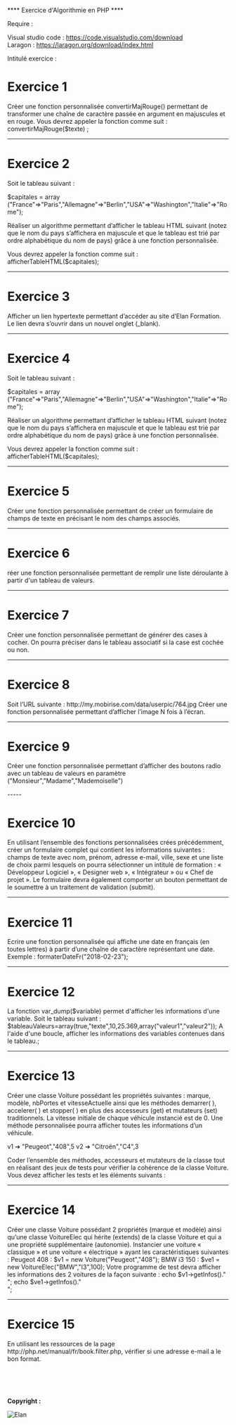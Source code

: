 **** Exercice d'Algorithmie en PHP ****

Require :

Visual studio code : https://code.visualstudio.com/download  <br>
Laragon : https://laragon.org/download/index.html

Intitulé exercice :

<h1>Exercice 1</h1>

<p>Créer une fonction personnalisée convertirMajRouge() permettant de transformer une chaîne de 
caractère passée en argument en majuscules et en rouge.
Vous devrez appeler la fonction comme suit : convertirMajRouge($texte) ; </p>

-----

<h1>Exercice 2</h1>

<p>Soit le tableau suivant :

$capitales = array 
("France"=>"Paris","Allemagne"=>"Berlin","USA"=>"Washington","Italie"=>"Rome");

Réaliser un algorithme permettant d’afficher le tableau HTML suivant (notez que le nom du pays 
s’affichera en majuscule et que le tableau est trié par ordre alphabétique du nom de pays) grâce à 
une fonction personnalisée.

Vous devrez appeler la fonction comme suit : afficherTableHTML($capitales);</p>

-----

<h1>Exercice 3</h1>

<p>Afficher un lien hypertexte permettant d’accéder au site d’Elan Formation. Le lien devra s’ouvrir 
dans un nouvel onglet (_blank).</p>

-----

<h1>Exercice 4</h1>

<p>Soit le tableau suivant :

$capitales = array 
("France"=>"Paris","Allemagne"=>"Berlin","USA"=>"Washington","Italie"=>"Rome");

Réaliser un algorithme permettant d’afficher le tableau HTML suivant (notez que le nom du pays 
s’affichera en majuscule et que le tableau est trié par ordre alphabétique du nom de pays) grâce à 
une fonction personnalisée.

Vous devrez appeler la fonction comme suit : afficherTableHTML($capitales);</p>

-----

<h1>Exercice 5</h1>

<p>Créer une fonction personnalisée permettant de créer un formulaire de champs de texte en 
précisant le nom des champs associés.
</p>

-----

<h1>Exercice 6</h1>

<p>réer une fonction personnalisée permettant de remplir une liste déroulante à partir d'un tableau 
de valeurs.
</p>

-----

<h1>Exercice 7</h1>

<p>Créer une fonction personnalisée permettant de générer des cases à cocher. On pourra préciser 
dans le tableau associatif si la case est cochée ou non.
</p>

-----

<h1>Exercice 8</h1>

<p>Soit l’URL suivante : http://my.mobirise.com/data/userpic/764.jpg
Créer une fonction personnalisée permettant d’afficher l’image N fois à l’écran.</p>

-----

<h1>Exercice 9</h1>

<p>Créer une fonction personnalisée permettant d’afficher des boutons radio avec un tableau de 
valeurs en paramètre ("Monsieur","Madame","Mademoiselle")</p>
-----

<h1>Exercice 10</h1>

<p>En utilisant l’ensemble des fonctions personnalisées crées précédemment, créer un formulaire 
complet qui contient les informations suivantes : champs de texte avec nom, prénom, adresse e-mail, ville, sexe et une liste de choix parmi lesquels on pourra sélectionner un intitulé de formation : 
« Développeur Logiciel », « Designer web », « Intégrateur » ou « Chef de projet ».
Le formulaire devra également comporter un bouton permettant de le soumettre à un traitement 
de validation (submit).</p>

-----

<h1>Exercice 11</h1>

<p>Ecrire une fonction personnalisée qui affiche une date en français (en toutes lettres) à partir d’une 
chaîne de caractère représentant une date.
Exemple :
formaterDateFr("2018-02-23");</p>

-----

<h1>Exercice 12</h1>

<p>La fonction var_dump($variable) permet d'afficher les informations d'une variable.
Soit le tableau suivant : 
$tableauValeurs=array(true,"texte",10,25.369,array("valeur1","valeur2"));
A l'aide d'une boucle, afficher les informations des variables contenues dans le tableau.;</p>

-----

<h1>Exercice 13</h1>

<p>Créer une classe Voiture possédant les propriétés suivantes : marque, modèle, nbPortes et 
vitesseActuelle ainsi que les méthodes demarrer( ), accelerer( ) et stopper( ) en plus 
des accesseurs (get) et mutateurs (set) traditionnels. La vitesse initiale de chaque véhicule 
instancié est de 0. Une méthode personnalisée pourra afficher toutes les informations d’un 
véhicule. 

v1 ➔ "Peugeot","408",5
v2 ➔ "Citroën","C4",3

Coder l’ensemble des méthodes, accesseurs et mutateurs de la classe tout en réalisant des jeux de 
tests pour vérifier la cohérence de la classe Voiture. Vous devez afficher les tests et les éléments 
suivants :</p>

-----

<h1>Exercice 14</h1>

<p>Créer une classe Voiture possédant 2 propriétés (marque et modèle) ainsi qu’une classe VoitureElec 
qui hérite (extends) de la classe Voiture et qui a une propriété supplémentaire (autonomie).
Instancier une voiture « classique » et une voiture « électrique » ayant les caractéristiques 
suivantes :
Peugeot 408 : $v1 = new Voiture("Peugeot","408");
BMW i3 150 : $ve1 = new VoitureElec("BMW","I3",100);
Votre programme de test devra afficher les informations des 2 voitures de la façon suivante : 
echo $v1->getInfos()."<br/>";
echo $ve1->getInfos()."<br/>";
</p>

-----

<h1>Exercice 15</h1>

<p>En utilisant les ressources de la page http://php.net/manual/fr/book.filter.php, vérifier si une 
adresse e-mail a le bon format.
</p>

<br><br><br>
<p><strong>Copyright : </strong></p>

![Elan](https://github.com/AlexGthr/Cinema/assets/145430486/f847025a-e4a1-4585-bd1f-1de40d59d0f0)
